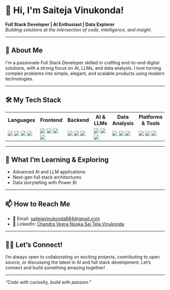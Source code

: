 # 👋 Hi, I'm Saiteja Vinukonda!

**Full Stack Developer | AI Enthusiast | Data Explorer**  
*Building solutions at the intersection of code, intelligence, and insight.*

---

## 🚀 About Me

I'm a passionate Full Stack Developer skilled in crafting end-to-end digital solutions, with a strong focus on AI, LLMs, and data analysis. I love turning complex problems into simple, elegant, and scalable products using modern technologies.

---

## 🛠️ My Tech Stack

<table>
  <tr>
    <th>Languages</th>
    <th>Frontend</th>
    <th>Backend</th>
    <th>AI & LLMs</th>
    <th>Data Analysis</th>
    <th>Platforms & Tools</th>
  </tr>
  <tr>
    <td>
      <img src="https://img.shields.io/badge/Python-3776AB?style=for-the-badge&logo=python&logoColor=white" />
      <img src="https://img.shields.io/badge/JavaScript-F7DF1E?style=for-the-badge&logo=javascript&logoColor=black" />
      <img src="https://img.shields.io/badge/C++-00599C?style=for-the-badge&logo=cplusplus&logoColor=white" />
      <img src="https://img.shields.io/badge/SQL-003B57?style=for-the-badge&logo=postgresql&logoColor=white" />
    </td>
    <td>
      <img src="https://img.shields.io/badge/React-20232A?style=for-the-badge&logo=react&logoColor=61DAFB" />
      <img src="https://img.shields.io/badge/HTML5-E34F26?style=for-the-badge&logo=html5&logoColor=white" />
      <img src="https://img.shields.io/badge/CSS3-1572B6?style=for-the-badge&logo=css3&logoColor=white" />
      <img src="https://img.shields.io/badge/Bootstrap-7952B3?style=for-the-badge&logo=bootstrap&logoColor=white" />
    </td>
    <td>
      <img src="https://img.shields.io/badge/Django-092E20?style=for-the-badge&logo=django&logoColor=white" />
      <img src="https://img.shields.io/badge/MySQL-4479A1?style=for-the-badge&logo=mysql&logoColor=white" />
      <img src="https://img.shields.io/badge/SQLite-003B57?style=for-the-badge&logo=sqlite&logoColor=white" />
    </td>
    <td>
      <img src="https://img.shields.io/badge/OpenAI-412991?style=for-the-badge&logo=openai&logoColor=white" />
      <img src="https://img.shields.io/badge/Hugging%20Face-FFD21F?style=for-the-badge&logo=huggingface&logoColor=black" />
      <img src="https://img.shields.io/badge/LangChain-006400?style=for-the-badge" />
    </td>
    <td>
      <img src="https://img.shields.io/badge/Power%20BI-F2C811?style=for-the-badge&logo=powerbi&logoColor=black" />
      <img src="https://img.shields.io/badge/Pandas-150458?style=for-the-badge&logo=pandas&logoColor=white" />
      <img src="https://img.shields.io/badge/Numpy-013243?style=for-the-badge&logo=numpy&logoColor=white" />
    </td>
    <td>
      <img src="https://img.shields.io/badge/Git-F05032?style=for-the-badge&logo=git&logoColor=white" />
      <img src="https://img.shields.io/badge/GitHub-181717?style=for-the-badge&logo=github&logoColor=white" />
      <img src="https://img.shields.io/badge/VS%20Code-007ACC?style=for-the-badge&logo=visualstudiocode&logoColor=white" />
    </td>
  </tr>
</table>

---

## 🌱 What I’m Learning & Exploring

- Advanced AI and LLM applications
- Next-gen full stack architectures
- Data storytelling with Power BI

---

## 📫 How to Reach Me

- 📧 Email: [saitejavinukonda684@gmail.com](mailto:saitejavinukonda684@gmail.com)
- 💼 LinkedIn: [Chandra Veera Nooka Sai Teja Vinukonda](https://www.linkedin.com/in/chandra-veera-nooka-sai-teja-vinukonda-18b0982b1/)

---

## 🧑‍💻 Let’s Connect!

I’m always open to collaborating on exciting projects, contributing to open source, or discussing the latest in AI and full stack development. Let’s connect and build something amazing together!

---

*“Code with curiosity, build with passion.”*